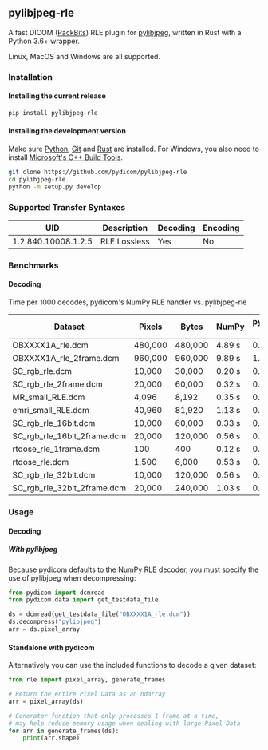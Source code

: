 
## pylibjpeg-rle

A fast DICOM ([PackBits](https://en.wikipedia.org/wiki/PackBits)) RLE plugin for [pylibjpeg](https://github.com/pydicom/pylibjpeg), written in Rust with a Python 3.6+ wrapper.

Linux, MacOS and Windows are all supported.

### Installation
#### Installing the current release
```bash
pip install pylibjpeg-rle
```
#### Installing the development version

Make sure [Python](https://www.python.org/), [Git](https://git-scm.com/) and
[Rust](https://www.rust-lang.org/) are installed. For Windows, you also need to install
[Microsoft's C++ Build Tools](https://visualstudio.microsoft.com/thank-you-downloading-visual-studio/?sku=BuildTools&rel=16).
```bash
git clone https://github.com/pydicom/pylibjpeg-rle
cd pylibjpeg-rle
python -m setup.py develop
```

### Supported Transfer Syntaxes

| UID                 | Description  | Decoding | Encoding |
| ---                 | ---          | ---      | ---      |
| 1.2.840.10008.1.2.5 | RLE Lossless | Yes      | No       |

### Benchmarks
#### Decoding

Time per 1000 decodes, pydicom's NumPy RLE handler vs. pylibjpeg-rle

| Dataset                     | Pixels  | Bytes   | NumPy  | pylibjpeg-rle |
| ---                         | ---     | ---     | ---    | ---           |
| OBXXXX1A_rle.dcm            | 480,000 | 480,000 | 4.89 s |        0.79 s |
| OBXXXX1A_rle_2frame.dcm     | 960,000 | 960,000 | 9.89 s |        1.65 s |
| SC_rgb_rle.dcm              |  10,000 |  30,000 | 0.20 s |        0.15 s |
| SC_rgb_rle_2frame.dcm       |  20,000 |  60,000 | 0.32 s |        0.18 s |
| MR_small_RLE.dcm            |   4,096 |   8,192 | 0.35 s |        0.13 s |
| emri_small_RLE.dcm          |  40,960 |  81,920 | 1.13 s |        0.28 s |
| SC_rgb_rle_16bit.dcm        |  10,000 |  60,000 | 0.33 s |        0.17 s |
| SC_rgb_rle_16bit_2frame.dcm |  20,000 | 120,000 | 0.56 s |        0.21 s |
| rtdose_rle_1frame.dcm       |     100 |     400 | 0.12 s |        0.13 s |
| rtdose_rle.dcm              |   1,500 |   6,000 | 0.53 s |        0.26 s |
| SC_rgb_rle_32bit.dcm        |  10,000 | 120,000 | 0.56 s |        0.19 s |
| SC_rgb_rle_32bit_2frame.dcm |  20,000 | 240,000 | 1.03 s |        0.28 s |

### Usage
#### Decoding
##### With pylibjpeg

Because pydicom defaults to the NumPy RLE decoder, you must specify the use
of pylibjpeg when decompressing:
```python
from pydicom import dcmread
from pydicom.data import get_testdata_file

ds = dcmread(get_testdata_file("OBXXXX1A_rle.dcm"))
ds.decompress("pylibjpeg")
arr = ds.pixel_array
```

#### Standalone with pydicom
Alternatively you can use the included functions to decode a given dataset:
```python
from rle import pixel_array, generate_frames

# Return the entire Pixel Data as an ndarray
arr = pixel_array(ds)

# Generator function that only processes 1 frame at a time,
# may help reduce memory usage when dealing with large Pixel Data
for arr in generate_frames(ds):
    print(arr.shape)
```
